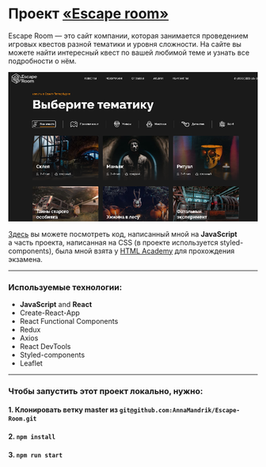 # Проект [«Escape room»](https://escape-room-rust.vercel.app/)

Escape Room — это сайт компании, которая занимается проведением игровых квестов разной тематики и уровня сложности. На сайте вы можете найти интересный квест по вашей любимой теме и узнать все подробности о нём.

<img src="https://github.com/AnnaMandrik/Escape-Room/blob/master/public/img/all-quests.png" alt="escape room app">


[Здесь](https://github.com/AnnaMandrik/Escape-Room) вы можете посмотреть код, написанный мной на **JavaScript** <br>
а часть проекта, написанная на CSS (в проекте используется styled-components), была мной взята у [HTML Academy](https://htmlacademy.ru/) для прохождения экзамена.

---

### Используемые технологии:

* **JavaScript** and **React**
* Create-React-App
* React Functional Components
* Redux
* Axios
* React DevTools
* Styled-components
* Leaflet

---

### Чтобы запустить этот проект локально, нужно:

#### 1. Клонировать ветку master из `git@github.com:AnnaMandrik/Escape-Room.git`

#### 2. `npm install`

#### 3. `npm run start`
